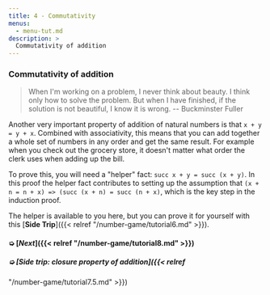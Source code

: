 ```yaml
---
title: 4 - Commutativity
menus:
  - menu-tut.md
description: >
  Commutativity of addition
---
```


### Commutativity of addition

> When I'm working on a problem, I never think about beauty.  I think
> only how to solve the problem. But when I have finished, if the
> solution is not beautiful, I know it is wrong. -- Buckminster Fuller

Another very important property of addition of natural numbers is that
`x + y = y + x`.  Combined with associativity, this means that you can
add together a whole set of numbers in any order and get the same
result.  For example when you check out the grocery store, it doesn't
matter what order the clerk uses when adding up the bill.

To prove this, you will need a "helper" fact: `succ x + y = succ (x +
y)`.  In this proof the helper fact contributes to setting up the
assumption that `(x + n = n + x) => (succ (x + n) = succ (n + x)`,
which is the key step in the induction proof.

The helper is available to you here, but you can prove it for yourself
with this [**Side Trip**]({{< relref "/number-game/tutorial6.md" >}}).

<div class=proof-editor data-exercise="nat/add4"></div>

#### ➭ [***Next***]({{< relref "/number-game/tutorial8.md" >}})

##### ➭ [***Side trip: closure property of addition***]({{< relref
 "/number-game/tutorial7.5.md" >}})

<!-- Use simplification. -->
